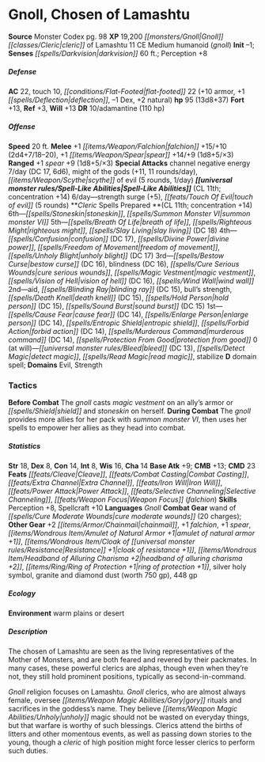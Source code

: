 ﻿---
cssclass: [monsters]
title1: Gnoll, Chosen of Lamashtu
title2: Chosen of Lamashtu
CR: 12
sources:
- name: Monster Codex
  page: 98
  link: http://paizo.com/products/btpy9926?Pathfinder-Roleplaying-Game-Monster-Codex
XP: 19200
race: Gnoll
classes:
- cleric of Lamashtu 11
alignment: CE
size: Medium
type: humanoid
subtypes:
- gnoll
initiative:
  bonus: -1
senses:
  darkvision: 60
AC:
  AC: 22
  touch: 10
  flat_footed: 22
  components:
    armor: 10
    deflection: 1
    dex: -1
    natural: 2
HP:
  HP: 95
  long: 13d8+37
saves:
  fort: 13
  ref: 3
  will: 13
DR:
- amount: 10
  weakness: adamantine
  max_absorb: 110
speeds:
  base: 20
attacks:
  melee:
  - - text: +1 falchion +15/+10 (2d4+7/18-20)
      entries:
      - - damage: 2d4+7
          crit_range: 18-20
      attack: +1 falchion
      bonus:
      - 15
      - 10
    - text: +1 spear +14/+9 (1d8+5/×3)
      entries:
      - - damage: 1d8+5
          crit_multiplier: 3
      attack: +1 spear
      bonus:
      - 14
      - 9
  ranged:
  - - text: +1 spear +9 (1d8+5/×3)
      entries:
      - - damage: 1d8+5
          crit_multiplier: 3
      attack: +1 spear
      bonus:
      - 9
  special:
  - channel negative energy 7/day (DC 17, 6d6)
  - might of the gods (+11, 11 rounds/day)
  - scythe of evil (5 rounds, 1/day)
spell_like_abilities:
  entries:
  - name: strength surge
    source: default
    freq: 6/day
    other: '+5'
  - name: touch of evil
    source: default
    freq: 6/day
    other: 5 rounds
  sources:
  - name: default
    CL: 11
    concentration: 14
spells:
  entries:
  - is_domain_spell: true
    name: stoneskin
    source: Cleric
    level: 6
  - name: summon monster VI
    source: Cleric
    level: 6
  - name: breath of life
    source: Cleric
    level: 5
  - is_domain_spell: true
    name: righteous might
    source: Cleric
    level: 5
  - name: slay living
    source: Cleric
    level: 5
    DC: 18
  - name: confusion
    source: Cleric
    level: 4
    DC: 17
  - name: divine power
    source: Cleric
    level: 4
  - name: freedom of movement
    source: Cleric
    level: 4
  - is_domain_spell: true
    name: unholy blight
    source: Cleric
    level: 4
    DC: 17
  - name: bestow curse
    source: Cleric
    level: 3
    DC: 16
  - name: blindness
    source: Cleric
    level: 3
    DC: 16
  - name: cure serious wounds
    source: Cleric
    level: 3
  - is_domain_spell: true
    name: magic vestment
    source: Cleric
    level: 3
  - superscripts:
    - UM
    name: vision of hell
    source: Cleric
    level: 3
    DC: 16
  - name: wind wall
    source: Cleric
    level: 3
  - name: aid
    source: Cleric
    level: 2
  - superscripts:
    - ARG
    name: blinding ray
    source: Cleric
    level: 2
    DC: 15
  - is_domain_spell: true
    name: bull's strength
    source: Cleric
    level: 2
  - name: death knell
    source: Cleric
    level: 2
    DC: 15
  - name: hold person
    source: Cleric
    level: 2
    DC: 15
  - name: sound burst
    source: Cleric
    level: 2
    DC: 15
  - name: cause fear
    source: Cleric
    level: 1
    DC: 14
  - name: enlarge person
    source: Cleric
    level: 1
    DC: 14
  - name: entropic shield
    source: Cleric
    level: 1
  - superscripts:
    - UM
    name: forbid action
    source: Cleric
    level: 1
    DC: 14
  - superscripts:
    - UM
    name: murderous command
    source: Cleric
    level: 1
    DC: 14
  - is_domain_spell: true
    name: protection from good
    source: Cleric
    level: 1
  - name: bleed
    source: Cleric
    level: 0
    DC: 13
  - name: detect magic
    source: Cleric
    level: 0
  - name: read magic
    source: Cleric
    level: 0
  - name: stabilize
    source: Cleric
    level: 0
  sources:
  - name: Cleric
    type: prepared
    CL: 11
    concentration: 14
    slots:
      0: at-will
    domains:
    - evil
    - strength
tactics:
  Before Combat: The gnoll casts magic vestment on an ally's armor or shield and stoneskin
    on herself.
  During Combat: The gnoll provides more allies for her pack with summon monster VI,
    then uses her spells to empower her allies as they head into combat.
ability_scores:
  STR: 18
  DEX: 8
  CON: 14
  INT: 8
  WIS: 16
  CHA: 14
BAB: 9
CMB: 13
CMD: 23
feats:
- name: Cleave
- name: Combat Casting
- name: Extra Channel
- name: Iron Will
- name: Power Attack
- name: Selective Channeling
- name: Weapon Focus (falchion)
skills:
  Perception: 8
  Spellcraft: 10
languages:
- Gnoll
gear:
  combat:
  - wand of cure moderate wounds (20 charges)
  other:
  - +2 chainmail
  - +1 falchion
  - +1 spear
  - amulet of natural armor +1
  - cloak of resistance +1
  - headband of alluring charisma +2
  - ring of protection +1
  - silver holy symbol
  - granite and diamond dust (worth 750 gp)
  - 448 gp
ecology:
  environment: warm plains or desert
desc_long: |-
  The chosen of Lamashtu are seen as the living representatives of the Mother of Monsters, and are both feared and revered by their packmates. In many cases, these powerful clerics are alphas, though even when they're not, they still hold prominent positions, typically as second-in-command.

   Gnoll religion focuses on Lamashtu. Gnoll clerics, who are almost always female, oversee gory rituals and sacrifices in the goddess's name. They believe unholy magic should not be wasted on everyday things, but that warfare is worthy of such blessings. Clerics attend the births of litters and other momentous events, as well as passing down stories to the young, though a cleric of high position might force lesser clerics to perform such duties.

---

# Gnoll, Chosen of Lamashtu

**Source** Monster Codex pg. 98
**XP** 19,200
_[[monsters/Gnoll|Gnoll]]_ _[[classes/Cleric|cleric]]_ of Lamashtu 11
CE Medium humanoid (_gnoll_)
**Init** –1; **Senses** _[[spells/Darkvision|darkvision]]_ 60 ft.; Perception +8

##### Defense

**AC** 22, touch 10, _[[conditions/Flat-Footed|flat-footed]]_ 22 (+10 armor, +1 _[[spells/Deflection|deflection]]_, –1 Dex, +2 natural)
**hp** 95 (13d8+37)
**Fort** +13, **Ref** +3, **Will** +13
**DR** 10/adamantine (110 hp)

##### Offense
**Speed** 20 ft.
**Melee** +1 _[[items/Weapon/Falchion|falchion]]_ +15/+10 (2d4+7/18–20), +1 _[[items/Weapon/Spear|spear]]_ +14/+9 (1d8+5/×3)
**Ranged** +1 _spear_ +9 (1d8+5/×3)
**Special Attacks** channel negative energy 7/day (DC 17, 6d6), might of the gods (+11, 11 rounds/day), _[[items/Weapon/Scythe|scythe]]_ of evil (5 rounds, 1/day)
**_[[universal monster rules/Spell-Like Abilities|Spell-Like Abilities]]_** (CL 11th; concentration +14)
6/day—strength surge (+5), _[[feats/Touch Of Evil|touch of evil]]_ (5 rounds)
**_Cleric_ Spells Prepared **(CL 11th; concentration +14)
6th—_[[spells/Stoneskin|stoneskin]]_, _[[spells/Summon Monster VI|summon monster VI]]_
5th—_[[spells/Breath Of Life|breath of life]]_, _[[spells/Righteous Might|righteous might]]_, _[[spells/Slay Living|slay living]]_ (DC 18)
4th—_[[spells/Confusion|confusion]]_ (DC 17), _[[spells/Divine Power|divine power]]_, _[[spells/Freedom of Movement|freedom of movement]]_, _[[spells/Unholy Blight|unholy blight]]_ (DC 17)
3rd—_[[spells/Bestow Curse|bestow curse]]_ (DC 16), blindness (DC 16), _[[spells/Cure Serious Wounds|cure serious wounds]]_, _[[spells/Magic Vestment|magic vestment]]_, _[[spells/Vision of Hell|vision of hell]]_ (DC 16), _[[spells/Wind Wall|wind wall]]_
2nd—aid, _[[spells/Blinding Ray|blinding ray]]_ (DC 15), bull’s strength, _[[spells/Death Knell|death knell]]_ (DC 15), _[[spells/Hold Person|hold person]]_ (DC 15), _[[spells/Sound Burst|sound burst]]_ (DC 15)
1st—_[[spells/Cause Fear|cause fear]]_ (DC 14), _[[spells/Enlarge Person|enlarge person]]_ (DC 14), _[[spells/Entropic Shield|entropic shield]]_, _[[spells/Forbid Action|forbid action]]_ (DC 14), _[[spells/Murderous Command|murderous command]]_ (DC 14), _[[spells/Protection From Good|protection from good]]_
0 (at will)—_[[universal monster rules/Bleed|bleed]]_ (DC 13), _[[spells/Detect Magic|detect magic]]_, _[[spells/Read Magic|read magic]]_, stabilize
**D** domain spell; **Domains** Evil, Strength

### Tactics

**Before Combat** The _gnoll_ casts _magic vestment_ on an ally’s armor or _[[spells/Shield|shield]]_ and _stoneskin_ on herself.
 **During Combat** The _gnoll_ provides more allies for her pack with _summon monster VI_, then uses her spells to empower her allies as they head into combat.

##### Statistics
**Str** 18, **Dex** 8, **Con** 14, **Int** 8, **Wis** 16, **Cha** 14
**Base Atk** +9; **CMB** +13; **CMD** 23
**Feats** _[[feats/Cleave|Cleave]]_, _[[feats/Combat Casting|Combat Casting]]_, _[[feats/Extra Channel|Extra Channel]]_, _[[feats/Iron Will|Iron Will]]_, _[[feats/Power Attack|Power Attack]]_, _[[feats/Selective Channeling|Selective Channeling]]_, _[[feats/Weapon Focus|Weapon Focus]]_ (_falchion_)
**Skills** Perception +8, Spellcraft +10
**Languages** _Gnoll_
**Combat Gear** wand of _[[spells/Cure Moderate Wounds|cure moderate wounds]]_ (20 charges); **Other Gear** +2 _[[items/Armor/Chainmail|chainmail]]_, +1 _falchion_, +1 _spear_, _[[items/Wondrous Item/Amulet of Natural Armor +1|amulet of natural armor +1]]_, _[[items/Wondrous Item/Cloak of _[[universal monster rules/Resistance|Resistance]]_ +1|cloak of _resistance_ +1]]_, _[[items/Wondrous Item/Headband of Alluring Charisma +2|headband of alluring charisma +2]]_, _[[items/Ring/Ring of Protection +1|ring of protection +1]]_, silver holy symbol, granite and diamond dust (worth 750 gp), 448 gp

##### Ecology

**Environment** warm plains or desert

##### Description

The chosen of Lamashtu are seen as the living representatives of the Mother of Monsters, and are both feared and revered by their packmates. In many cases, these powerful clerics are alphas, though even when they’re not, they still hold prominent positions, typically as second-in-command.

_Gnoll_ religion focuses on Lamashtu. _Gnoll_ clerics, who are almost always female, oversee _[[items/Weapon Magic Abilities/Gory|gory]]_ rituals and sacrifices in the goddess’s name. They believe _[[items/Weapon Magic Abilities/Unholy|unholy]]_ magic should not be wasted on everyday things, but that warfare is worthy of such blessings. Clerics attend the births of litters and other momentous events, as well as passing down stories to the young, though a _cleric_ of high position might force lesser clerics to perform such duties.